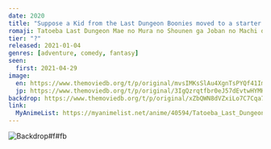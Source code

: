 ```yaml
---
date: 2020
title: "Suppose a Kid from the Last Dungeon Boonies moved to a starter town?"
romaji: Tatoeba Last Dungeon Mae no Mura no Shounen ga Joban no Machi de Kurasu Youna Monogatari
tier: "?"
released: 2021-01-04
genres: [adventure, comedy, fantasy]
seen:
  first: 2021-04-29
image:
  en: https://www.themoviedb.org/t/p/original/mvsIMKsSlAu4XgnTsPYQf41Im0H.jpg
  jp: https://www.themoviedb.org/t/p/original/3IgQzrqtfbr0eJ57dEvtwHYMHux.jpg
backdrop: https://www.themoviedb.org/t/p/original/xZbQWN8dVZxiLo7C7Cqa725lFc5.jpg
link:
  MyAnimeList: https://myanimelist.net/anime/40594/Tatoeba_Last_Dungeon_Mae_no_Mura_no_Shounen_ga_Joban_no_Machi_de_Kurasu_Youna_Monogatari
---
```


![Backdrop#f#fb](https://www.themoviedb.org/t/p/original/2h8NlqVl9I3UTEiQMaRwT5fwEQI.jpg "Source: TMDB")
